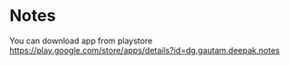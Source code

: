 # Notes
You can download app from playstore
https://play.google.com/store/apps/details?id=dg.gautam.deepak.notes
